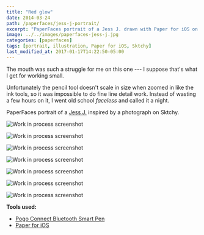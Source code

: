 ```yaml
---
title: "Red glow"
date: 2014-03-24
path: /paperfaces/jess-j-portrait/
excerpt: "PaperFaces portrait of a Jess J. drawn with Paper for iOS on an iPad."
image: ../../images/paperfaces-jess-j.jpg
categories: [paperfaces]
tags: [portrait, illustration, Paper for iOS, Sktchy]
last_modified_at: 2017-01-17T14:22:50-05:00
---
```


The mouth was such a struggle for me on this one --- I suppose that's what I get for working small.

Unfortunately the pencil tool doesn't scale in size when zoomed in like the ink tools, so it was impossible to do fine line detail work. Instead of wasting a few hours on it, I went old school *faceless* and called it a night.

PaperFaces portrait of a [Jess J.](https://sktchy.com/pFAWd) inspired by a photograph on Sktchy.

![Work in process screenshot](../../images/paperfaces-jess-j-process-1-lg.jpg)

![Work in process screenshot](../../images/paperfaces-jess-j-process-2-lg.jpg)

![Work in process screenshot](../../images/paperfaces-jess-j-process-3-lg.jpg)

![Work in process screenshot](../../images/paperfaces-jess-j-process-4-lg.jpg)

![Work in process screenshot](../../images/paperfaces-jess-j-process-5-lg.jpg)

![Work in process screenshot](../../images/paperfaces-jess-j-process-6-lg.jpg)

![Work in process screenshot](../../images/paperfaces-jess-j-process-7-lg.jpg)

**Tools used:**

- [Pogo Connect Bluetooth Smart Pen](https://www.amazon.com/gp/product/B009K448L4/ref=as_li_ss_tl?ie=UTF8&camp=1789&creative=390957&creativeASIN=B009K448L4&linkCode=as2&tag=mademist-20)
- [Paper for iOS](https://paper.bywetransfer.com/)
